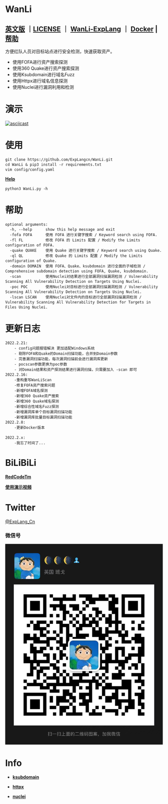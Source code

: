 # WanLi

**[英文版](README.md)** ｜[LICENSE](LICENSE) ｜ **[WanLi-ExpLang](https://twitter.com/ExpLang_Cn)** ｜ **[Docker](https://github.com/ExpLangcn/WanLi/wiki/DockerHelp)** | **[帮助](https://github.com/ExpLangcn/WanLi/wiki/Help---%E5%B8%AE%E5%8A%A9)**
----

方便红队人员对目标站点进行安全检测，快速获取资产。

* 使用FOFA进行资产搜索探测
* 使用360 Quake进行资产搜索探测
* 使用Ksubdomain进行域名Fuzz
* 使用Httpx进行域名信息探测
* 使用Nuclei进行漏洞利用和检测

# 演示

[![asciicast](https://asciinema.org/a/461330.svg)](https://asciinema.org/a/461330)

# 使用

```
git clone https://github.com/ExpLangcn/WanLi.git
cd WanLi & pip3 install -r requirements.txt
vim config/config.yaml
```

**[Help](https://github.com/ExpLangcn/WanLi/wiki/Help---%E5%B8%AE%E5%8A%A9)**

```
python3 WanLi.py -h
```

# 帮助

```
optional arguments:
  -h, --help      show this help message and exit
  -fofa FOFA      使用 FOFA 进行关键字搜索 / Keyword search using FOFA.
  -fl FL          修改 FOFA 的 Limits 配置 / Modify the Limits configuration of FOFA.
  -quake QUAKE    使用 Quake 进行关键字搜索 / Keyword search using Quake.
  -ql QL          修改 Quake 的 Limits 配置 / Modify the Limits configuration of Quake.
  -domain DOMAIN  使用 FOFA、Quake、ksubdomain 进行全面的子域检测 / Comprehensive subdomain detection using FOFA, Quake, ksubdomain.
  -scan           使用Nuclei对结果进行全部漏洞扫描漏洞检测 / Vulnerability Scanning All Vulnerability Detection on Targets Using Nuclei.
  -poc POC        使用Nuclei对目标进行全部漏洞扫描漏洞检测 / Vulnerability Scanning All Vulnerability Detection on Targets Using Nuclei.
  -lscan LSCAN    使用Nuclei对文件内的目标进行全部漏洞扫描漏洞检测 / Vulnerability Scanning All Vulnerability Detection for Targets in Files Using Nuclei.
```

# 更新日志

```
2022.2.21:
    - config问题报错解决 更加适配Windows系统
    - 剔除FOFA和Quake的Domain扫描功能，合并到Domain参数
    - 完善漏洞扫描功能，每次漏洞扫描前会进行漏洞库更新
    - pocscan参数更换为poc参数
    - 对Domain结果和资产探测结果进行漏洞扫描，只需要加入 -scan 即可
2022.2.16:
    -重构重写WanLiScan
    -修复FOFA资产搜索问题
    -新增FOFA域名探测
    -新增360 Quake资产搜索
    -新增360 Quake域名探测
    -新增综合性域名Fuzz探测
    -新增漏洞库单个目标漏洞扫描功能
    -新增漏洞库批量目标漏洞扫描功能
2022.2.8:
    -更新Docker版本

2022.2.x:
    -我忘了时间了...
```

# BiLiBiLi

**[RedCodeTm](https://space.bilibili.com/392628031)**

**[使用演示视频](https://www.bilibili.com/video/BV1yL4y1376F/)**

# Twitter

[@ExpLang_Cn](https://twitter.com/ExpLang_Cn)

### 微信号

![WechatIMG408](img/WechatIMG408.jpeg)

# Info

* **[ksubdomain](https://github.com/boy-hack/ksubdomain)**

* **[httpx](https://github.com/projectdiscovery/httpx)**

* **[nuclei](https://github.com/projectdiscovery/nuclei)**